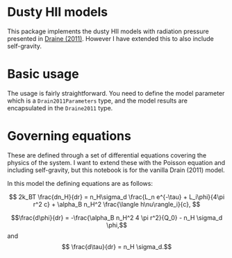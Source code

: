 # Dusty HII models

This package implements the dusty HII models with radiation pressure
presented in
[Draine (2011)](https://ui.adsabs.harvard.edu/abs/2011ApJ...732..100D/abstract).
However I have extended this to also include self-gravity.

# Basic usage

The usage is fairly straightforward. You need to define the model
parameter which is a `Drain2011Parameters` type, and the model results
are encapsulated in the  `Draine2011` type. 



# Governing equations

These are defined through a set of differential equations covering the physics of the system. I want to extend these with the Poisson equation and including self-gravity, but this notebook is for the vanilla Drain (2011) model.

In this model the defining equations are as follows:

$$
2k_BT \frac{dn_H}{dr} = n_H\sigma_d \frac{L_n e^{-\tau} + L_i\phi}{4\pi r^2 c} + \alpha_B n_H^2 \frac{\langle h\nu\rangle_i}{c}, $$

$$\frac{d\phi}{dr} = -\frac{\alpha_B n_H^2 4 \pi r^2}{Q_0} - n_H \sigma_d \phi,$$
and
$$ \frac{d\tau}{dr} = n_H \sigma_d.$$

